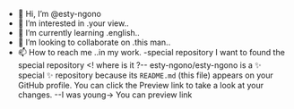 - 👋 Hi, I’m @esty-ngono
- 👀 I’m interested in .your view..
- 🌱 I’m currently learning .english..
- 💞️ I’m looking to collaborate on .this man..
- 📫 How to reach me ..in my work.
-special repository  I want to found the special repository
<! where is it ?--
esty-ngono/esty-ngono is a ✨ special ✨ repository because its `README.md` (this file) appears on your GitHub profile.
You can click the Preview link to take a look at your changes.
--I was young->
You can preview link 
